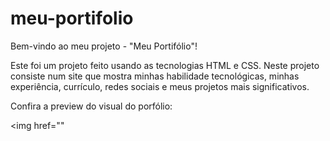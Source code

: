 # meu-portifolio
 Bem-vindo ao meu projeto - "Meu Portifólio"!
 
 Este foi um projeto feito usando as tecnologias HTML e CSS. Neste projeto consiste num site que mostra minhas habilidade tecnológicas, minhas experiência, currículo, redes sociais e meus projetos mais significativos. 
 
 Confira a preview do visual do porfólio:
 
 <img href=""
